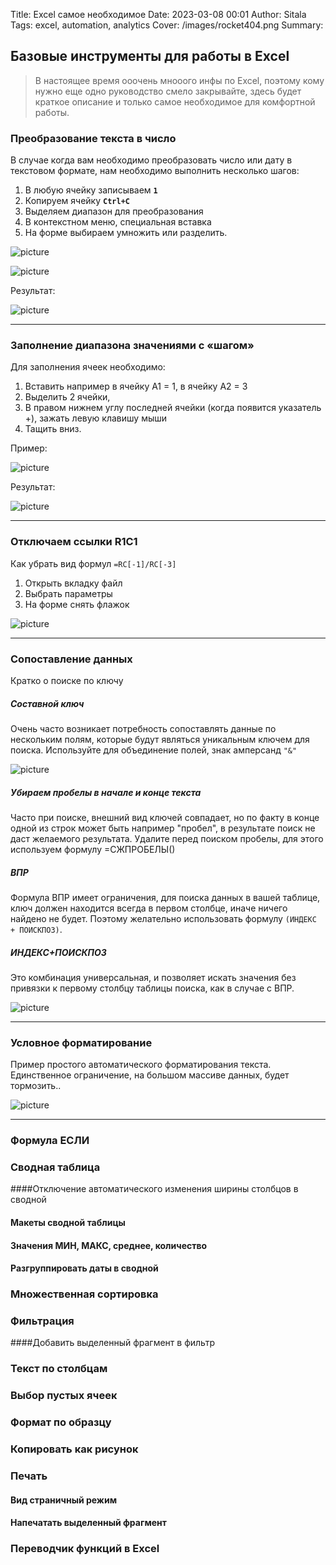 Title: Excel самое необходимое
Date: 2023-03-08 00:01
Author: Sitala
Tags: excel, automation, analytics
Cover: /images/rocket404.png
Summary:

## Базовые инструменты для работы в Excel 
> В настоящее время ооочень мнооого инфы по Excel, поэтому кому нужно еще одно руководство смело закрывайте, здесь будет краткое описание и только самое необходимое для комфортной работы.

### Преобразование текста в число
В случае когда вам необходимо преобразовать число или дату в текстовом формате, нам необходимо выполнить несколько шагов:

1. В любую ячейку записываем  **`1`**
2. Копируем ячейку **`Ctrl+C`**
3. Выделяем диапазон для преобразования
4. В контекстном меню, специальная вставка
5. На форме выбираем умножить или разделить.

![picture]({static}../images/excel/ex01.png)

![picture]({static}../images/excel/ex02.png)

Результат:

![picture]({static}../images/excel/ex03.png)
***

### Заполнение диапазона значениями с «шагом»
Для заполнения ячеек необходимо:

1. Вставить например в ячейку A1 = 1, в ячейку A2 = 3
2. Выделить 2 ячейки, 
3. В правом нижнем углу последней ячейки (когда появится указатель +), зажать левую клавишу мыши
4. Тащить вниз. 

Пример:

![picture]({static}../images/excel/ex04.png)
 
Результат:

![picture]({static}../images/excel/ex05.png)
***

### Отключаем ссылки R1C1
Как убрать вид формул ```=RC[-1]/RC[-3]```

1. Открыть вкладку файл
2. Выбрать параметры
3. На форме снять флажок

![picture]({static}../images/excel/ex06.png)

***
### Сопоставление данных
Кратко о поиске по ключу

##### Составной ключ
Очень часто возникает потребность сопоставлять данные по нескольким полям, которые будут являться уникальным ключем для поиска.
Используйте для объединение полей, знак амперсанд ```"&"```

![picture]({static}../images/excel/ex07.png)


##### Убираем пробелы в начале и конце текста
Часто при поиске, внешний вид ключей совпадает, но по факту в конце одной из строк может быть например "пробел", в результате поиск не даст желаемого результата. Удалите перед поиском пробелы, для этого используем формулу =СЖПРОБЕЛЫ()


##### ВПР
Формула ВПР имеет ограничения, для поиска данных в вашей таблице, ключ должен находится всегда в первом столбце, иначе ничего найдено не будет. Поэтому желательно использовать формулу ```(ИНДЕКС + ПОИСКПОЗ)```.


##### ИНДЕКС+ПОИСКПОЗ
Это комбинация универсальная, и позволяет искать значения без привязки к первому столбцу таблицы поиска, как в случае с ВПР.

![picture]({static}../images/excel/ex08.png)
***

### Условное форматирование
Пример простого автоматического форматирования текста. Единственное ограничение, на большом массиве данных, будет тормозить.. 

![picture]({static}../images/excel/ex09.png)
***

### Формула ЕСЛИ


### Сводная таблица

####Отключение автоматического изменения ширины столбцов в сводной

#### Макеты сводной таблицы

#### Значения МИН, МАКС, среднее, количество

#### Разгруппировать даты в сводной


### Множественная сортировка


### Фильтрация

####Добавить выделенный фрагмент в фильтр


### Текст по столбцам


### Выбор пустых ячеек


### Формат по образцу


### Копировать как рисунок


### Печать

#### Вид страничный режим

#### Напечатать выделенный фрагмент



### Переводчик функций в Excel







